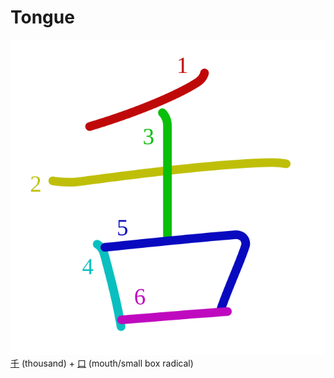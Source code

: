 # Tongue
![820c](Kanji/kanji-colorize/820c.svg)
 [千](Kanji/kanji-dict/千.md) (thousand) + [口](Kanji/kanji-dict/口.md) (mouth/small box radical) 